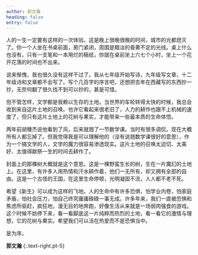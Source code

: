 ```yaml
---
author: 郭文瀚
heading: false
entry: false
---
```


人的一生一定要有这样的一次体验。这是晚上很晚很晚的时间，城市的光都熄灭了。你一个人坐在书桌前面，房门紧闭，周围是黯淡的昏黄不定的光线。桌上什么也没有，只有一支笔和一本用烂的稿纸，你就在桌前坐上六七个小时，坐上一个花开花落的时间也不出来。

说来惭愧，我也很久没有这样干过了。我从七年级开始写诗，九年级写文章，十二年级诗和文章都不会写了。写个几百字的序言吧，还想把去年在西藏写的东西抄一抄，无奈何翻了很久找不到可以抄的，甚是可惜。

但不管怎样，文学都是我赖以生存的土地。当世界的车轮转得太快的时候，我总会收到来自这片土地的召唤。也许它看起来很老旧了，人力的耕作也跟不上机械的速度了，但只有这片土地上的花树与果实，才能带来一些最本质的生命体悟。

两年前胡臻杰说他看到了风，后来就翘了一节数学课。当时有很多调侃，现在大概所有人都忘掉了。但我觉得我是可以理解他的（没有说翘数学课很好的意思），作为一个搞文学的人，文学的魔力很容易渗透现实。这片土地的召唤太迫切、太美好、太值得献祭一生的时间去耕作了。

封面上的那棵树大概就是这个意思。这是一棵野蛮生长的树，生在一片魔幻的土地上。在这里，有许多人用热情和汗水耕作着，他们一无所有，却又拥有全部的自由。这是一个古怪的王国，在这里生命停顿，光明凝固不流，人人都不老不死。

希望《新生》可以成为这样的飞地。人的生命中有许多恐惧，怕学业内卷，怕家庭矛盾，怕社会压力，怕自己终究庸庸碌碌一事无成。许多年来，我们一直被恐惧和焦虑所驱赶，疯狂地，漫无目的地奔跑，好像生活从来就是一场弱肉强食的游戏。这个时候不妨停下来，看一看脚底这一片纯粹而热烈的土地，看一看它的激情与理想，它的花树与果实。希望我们可以活在热爱而不是恐惧当中。

是为序。

**郭文瀚**
{:.text-right.pt-5}
